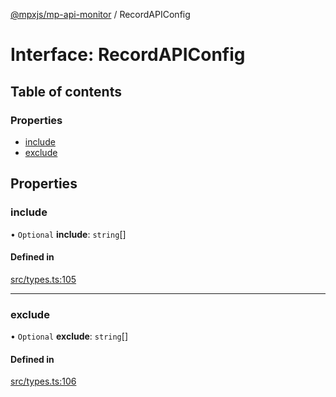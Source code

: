[@mpxjs/mp-api-monitor](../index.md) / RecordAPIConfig

# Interface: RecordAPIConfig

## Table of contents

### Properties

- [include](RecordAPIConfig.md#include)
- [exclude](RecordAPIConfig.md#exclude)

## Properties

### include

• `Optional` **include**: `string`[]

#### Defined in

[src/types.ts:105](https://github.com/mpx-ecology/mp-api-monitor/blob/master/src/types.ts#L105)

___

### exclude

• `Optional` **exclude**: `string`[]

#### Defined in

[src/types.ts:106](https://github.com/mpx-ecology/mp-api-monitor/blob/master/src/types.ts#L106)
